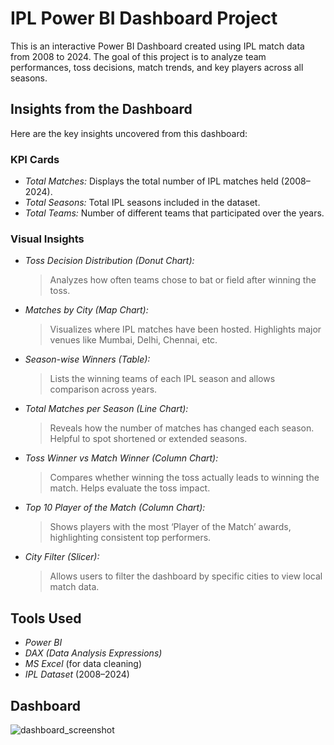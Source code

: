 
# IPL Power BI Dashboard Project

This is an interactive Power BI Dashboard created using IPL match data from 2008 to 2024. The goal of this project is to analyze team performances, toss decisions, match trends, and key players across all seasons.

## Insights from the Dashboard

Here are the key insights uncovered from this dashboard:

### KPI Cards
- *Total Matches:* Displays the total number of IPL matches held (2008–2024).
- *Total Seasons:* Total IPL seasons included in the dataset.
- *Total Teams:* Number of different teams that participated over the years.

### Visual Insights

- *Toss Decision Distribution (Donut Chart):*
  > Analyzes how often teams chose to bat or field after winning the toss.

- *Matches by City (Map Chart):*
  > Visualizes where IPL matches have been hosted. Highlights major venues like Mumbai, Delhi, Chennai, etc.

- *Season-wise Winners (Table):*
  > Lists the winning teams of each IPL season and allows comparison across years.

- *Total Matches per Season (Line Chart):*
  > Reveals how the number of matches has changed each season. Helpful to spot shortened or extended seasons.

- *Toss Winner vs Match Winner (Column Chart):*
  > Compares whether winning the toss actually leads to winning the match. Helps evaluate the toss impact.

- *Top 10 Player of the Match (Column Chart):*
  > Shows players with the most ‘Player of the Match’ awards, highlighting consistent top performers.

- *City Filter (Slicer):*
  > Allows users to filter the dashboard by specific cities to view local match data.

## Tools Used
- *Power BI*
- *DAX (Data Analysis Expressions)*
- *MS Excel* (for data cleaning)
- *IPL Dataset* (2008–2024)

## Dashboard
![dashboard_screenshot](https://github.com/user-attachments/assets/224234ee-cc1d-4e26-b584-87d7365c4c91)

